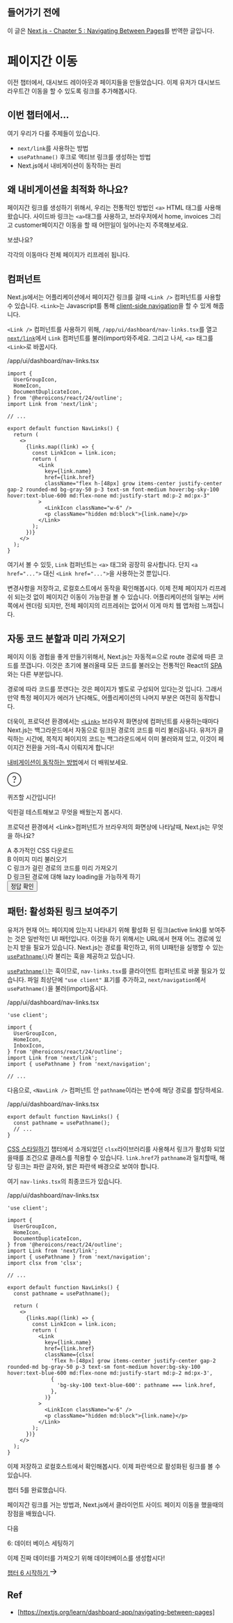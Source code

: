 ## 들어가기 전에

이 글은 [Next.js - Chapter 5 : Navigating Between Pages](https://nextjs.org/learn/dashboard-app/navigating-between-pages)를 번역한 글입니다.

# 페이지간 이동

이전 챕터에서, 대시보드 레이아웃과 페이지들을 만들었습니다. 이제 유저가 대시보드 라우트간 이동을 할 수 있도록 링크를 추가해봅시다.

## 이번 챕터에서...

여기 우리가 다룰 주제들이 있습니다.
- `next/link`를 사용하는 방법
- `usePathname()` 후크로 액티브 링크를 생성하는 방법
- Next.js에서 내비게이션이 동작하는 원리

## 왜 내비게이션을 최적화 하나요?
페이지간 링크를 생성하기 위해서, 우리는 전통적인 방법인 `<a>` HTML 태그를 사용해 왔습니다. 사이드바 링크는 `<a>`태그를 사용하고, 브라우저에서 home, invoices 그리고 customer페이지간 이동을 할 때 어떤일이 일어나는지 주목해보세요.

보셨나요?

각각의 이동마다 전체 페이지가 리프레쉬 됩니다.

## <Link> 컴퍼넌트
Next.js에서는 어플리케이션에서 페이지간 링크를 걸때 `<Link />` 컴퍼넌트를 사용할 수 있습니다. `<Link>`는 Javascript를 통해 [client-side navigation](https://nextjs.org/docs/app/building-your-application/routing/linking-and-navigating#how-routing-and-navigation-works)을 할 수 있게 해줍니다.

`<Link />` 컴퍼넌트를 사용하기 위해, `/app/ui/dashboard/nav-links.tsx`를 열고 [`next/link`](https://nextjs.org/docs/app/api-reference/components/link)에서 `Link` 컴퍼넌트를 불러(import)와주세요. 그리고 나서, `<a>` 태그를 `<Link>`로 바꿉시다.

<div class="code-with-file">
/app/ui/dashboard/nav-links.tsx

```
import {
  UserGroupIcon,
  HomeIcon,
  DocumentDuplicateIcon,
} from '@heroicons/react/24/outline';
import Link from 'next/link';
 
// ...
 
export default function NavLinks() {
  return (
    <>
      {links.map((link) => {
        const LinkIcon = link.icon;
        return (
          <Link
            key={link.name}
            href={link.href}
            className="flex h-[48px] grow items-center justify-center gap-2 rounded-md bg-gray-50 p-3 text-sm font-medium hover:bg-sky-100 hover:text-blue-600 md:flex-none md:justify-start md:p-2 md:px-3"
          >
            <LinkIcon className="w-6" />
            <p className="hidden md:block">{link.name}</p>
          </Link>
        );
      })}
    </>
  );
}
```
</div>

여기서 볼 수 있듯, `Link` 컴퍼넌트는 `<a>` 태그와 굉장히 유사합니다.
단지 `<a href="...">` 대신 `<Link href="...">`을 사용하는것 뿐입니다.

변경사항을 저장하고, 로컬호스트에서 동작을 확인해봅시다. 
이제 전체 페이지가 리프레쉬 되는것 없이 페이지간 이동이 가능한걸 볼 수 있습니다. 어플리케이션의 일부는 서버쪽에서 렌더링 되지만, 전체 페이지의 리프레쉬는 없어서 이게 마치 웹 앱처럼 느껴집니다.

## 자동 코드 분할과 미리 가져오기
페이지 이동 경험을 좋게 만들기위해서, Next.js는 자동적ㅛ으로 route 경로에 따른 코드를 쪼갭니다. 이것은 초기에 불러올때 모든 코드를 불러오는 전통적인 React의 [SPA](https://developer.mozilla.org/en-US/docs/Glossary/SPA)와는 다른 부분입니다.

경로에 따라 코드를 쪼갠다는 것은 페이지가 별도로 구성되어 있다는것 입니다. 그래서 만약 특정 페이지가 에러가 난다해도, 어플리케이션의 나머지 부분은 여전히 동작합니다.

더욱이, 프로덕션 환경에서는 [`<Link>`](https://nextjs.org/docs/api-reference/next/link) 브라우저 화면상에 컴퍼넌트를 사용하는때마다 Next.js는 백그라운드에서 자동으로 링크된 경로의 코드를 미리 불러옵니다. 유저가 클릭하는 시간에, 목적지 페이지의 코드는 백그라운드에서 이미 불러와져 있고, 이것이 페이지간 전환을 거의-즉시 이뤄지게 합니다!

[내비게이션이 동작하는 방법](https://nextjs.org/docs/app/building-your-application/routing/linking-and-navigating#how-routing-and-navigation-works)에서 더 배워보세요.

<div class="quiz">
  <div class="quiz__icon">
    <svg fill="none" height="32" viewBox="0 0 32 32" width="32" xmlns="http://www.w3.org/2000/svg"><g clip-path="url(#clip0_132_19094)"><path clip-rule="evenodd" d="M16 30.5C24.0081 30.5 30.5 24.0081 30.5 16C30.5 7.99187 24.0081 1.5 16 1.5C7.99187 1.5 1.5 7.99187 1.5 16C1.5 24.0081 7.99187 30.5 16 30.5ZM16 32C24.8366 32 32 24.8366 32 16C32 7.16344 24.8366 0 16 0C7.16344 0 0 7.16344 0 16C0 24.8366 7.16344 32 16 32ZM17.5 22C17.5 22.8284 16.8284 23.5 16 23.5C15.1716 23.5 14.5 22.8284 14.5 22C14.5 21.1716 15.1716 20.5 16 20.5C16.8284 20.5 17.5 21.1716 17.5 22ZM13.5142 11.3218C13.9564 10.391 14.9041 9.75 16 9.75C17.5188 9.75 18.75 10.9812 18.75 12.5C18.75 13.8852 17.7252 15.0323 16.3926 15.2223C15.8162 15.3045 15.25 15.787 15.25 16.5V17.25V18H16.75V17.25V16.6839C18.7397 16.3292 20.25 14.5916 20.25 12.5C20.25 10.1528 18.3472 8.25 16 8.25C14.3035 8.25 12.8406 9.24406 12.1593 10.6782L11.8375 11.3556L13.1924 11.9993L13.5142 11.3218Z" fill="currentColor" fill-rule="evenodd"></path></g><defs><clipPath id="clip0_132_19094"><rect fill="currentColor" height="32" width="32"></rect></clipPath></defs></svg>
  </div>
  <p class="quiz__title">퀴즈할 시간입니다!</p>
  <p class="quiz__desc">익힌걸 테스트해보고 무엇을 배웠는지 봅시다.</p>
  <div class="quiz__box">
    <p class="quiz__question">프로덕션 환경에서 &lt;Link&gt;컴퍼넌트가 브라우저의 화면상에 나타날때, Next.js는 무엇을 하나요?</p>
    <div class="option-list">
      <div class="option" data-question-number="01">
        <span class="option__number">A</span>
        <span class="option__desc">추가적인 CSS 다운로드</span>
      </div>
      <div class="option" data-question-number="01">
        <span class="option__number">B</span>
        <span class="option__desc">이미지 미리 불러오기</span>
      </div>
      <div class="option" data-question-number="01" data-answer="true">
        <span class="option__number">C</span>
        <span class="option__desc">링크가 걸린 경로의 코드를 미리 가져오기</span>
      </div>
      <div class="option" data-question-number="01">
        <span class="option__number">D</span>
        <span class="option__desc">링크된 경로에 대해 lazy loading을 가능하게 하기</span>
      </div>
    </div>
    <div class="quiz__btn-container">
      <button class="quiz__btn"
        data-js-check-answer data-question="01">
        정답 확인
      </button>
    </div>
  </div>  
</div>

## 패턴: 활성화된 링크 보여주기

유저가 현재 어느 페이지에 있는지 나타내기 위해 활성화 된 링크(active link)를 보여주는 것은 일반적인 UI 패턴입니다. 이것을 하기 위해서는 URL에서 현재 어느 경로에 있는지 받을 필요가 있습니다. Next.js는 경로를 확인하고, 위의 UI패턴을 실행할 수 있는 [`usePathname()`](https://nextjs.org/docs/app/api-reference/functions/use-pathname)라 불리는 훅을 제공하고 있습니다.

[`usePathname()`](https://nextjs.org/docs/app/api-reference/functions/use-pathname)는 훅이므로, `nav-links.tsx`를 클라이언트 컴퍼넌트로 바꿀 필요가 있습니다. 파일 최상단에 `"use client"` 표기를 추가하고, `next/navigation`에서 `usePathname()`을 불러(import)옵시다.

<div class="code-with-file">
/app/ui/dashboard/nav-links.tsx

```
'use client';
 
import {
  UserGroupIcon,
  HomeIcon,
  InboxIcon,
} from '@heroicons/react/24/outline';
import Link from 'next/link';
import { usePathname } from 'next/navigation';
 
// ...
```
</div>

다음으로, `<NavLink />` 컴퍼넌트 안 `pathname`이라는 변수에 해당 경로를 할당하세요.

<div class="code-with-file">
/app/ui/dashboard/nav-links.tsx

```
export default function NavLinks() {
  const pathname = usePathname();
  // ...
}
```
</div>

[CSS 스타일하기](https://thewys.tistory.com/entry/NextJS-%ED%8A%9C%ED%86%A0%EB%A6%AC%EC%96%BC-%EC%B1%95%ED%84%B0-2-CSS-%EC%8A%A4%ED%83%80%EC%9D%BC%ED%95%98%EA%B8%B0) 챕터에서 소개되었던 `clsx`라이브러리를 사용해서 링크가 활성화 되었을때를 조건으로 클래스를 적용할 수 있습니다. `link.href`가 `pathname`과 일치할때, 해당 링크는 파란 글자와, 밝은 파란색 배경으로 보여야 합니다.

여기 `nav-links.tsx`의 최종코드가 있습니다.

<div class="code-with-file">
/app/ui/dashboard/nav-links.tsx

```
'use client';
 
import {
  UserGroupIcon,
  HomeIcon,
  DocumentDuplicateIcon,
} from '@heroicons/react/24/outline';
import Link from 'next/link';
import { usePathname } from 'next/navigation';
import clsx from 'clsx';
 
// ...
 
export default function NavLinks() {
  const pathname = usePathname();
 
  return (
    <>
      {links.map((link) => {
        const LinkIcon = link.icon;
        return (
          <Link
            key={link.name}
            href={link.href}
            className={clsx(
              'flex h-[48px] grow items-center justify-center gap-2 rounded-md bg-gray-50 p-3 text-sm font-medium hover:bg-sky-100 hover:text-blue-600 md:flex-none md:justify-start md:p-2 md:px-3',
              {
                'bg-sky-100 text-blue-600': pathname === link.href,
              },
            )}
          >
            <LinkIcon className="w-6" />
            <p className="hidden md:block">{link.name}</p>
          </Link>
        );
      })}
    </>
  );
}
```
</div>

이제 저장하고 로컬호스트에서 확인해봅시다. 이제 파란색으로 활성화된 링크를 볼 수 있습니다.

<div class="finish">
  <p class="finish__title">챕터 5를 완료했습니다.</p>
  <p>페이지간 링크를 거는 방법과, Next.js에서 클라이언트 사이드 페이지 이동을 했을때의 장점을 배웠습니다.</p>
  <div class="next-box">
    <p class="next">다음</p>    
    <p class="next__title">6: 데이터 베이스 세팅하기</p>
    <p>이제 진짜 데이터를 가져오기 위해 데이터베이스를 생성합시다!</p>
    <a id="next__btn" href="https://nextjs.org/learn/dashboard-app/setting-up-your-database">챕터 6 시작하기
    <svg data-testid="geist-icon" height="16" stroke-linejoin="round" viewBox="0 0 16 16" width="16" style="color: currentcolor;"><path fill-rule="evenodd" clip-rule="evenodd" d="M9.53033 2.21968L9 1.68935L7.93934 2.75001L8.46967 3.28034L12.4393 7.25001H1.75H1V8.75001H1.75H12.4393L8.46967 12.7197L7.93934 13.25L9 14.3107L9.53033 13.7803L14.6036 8.70711C14.9941 8.31659 14.9941 7.68342 14.6036 7.2929L9.53033 2.21968Z" fill="currentColor"></path></svg>
    </a>
  </div>
</div>

## Ref
- [https://nextjs.org/learn/dashboard-app/navigating-between-pages]


<link rel="stylesheet" href="https://eso0117.github.io/web-practice/public/next-js-tutorial/css.css">
<script type="text/javascript" src="https://eso0117.github.io/web-practice/public/next-js-tutorial/js.js"></script>
